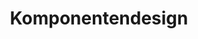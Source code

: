 ---
title: Komponentendesign
permalink: /component-design-guidelines/
classes: wide
search: true
sidebar:
  nav: "sidebar"
rule_category: component-design
layout: rule-category
---